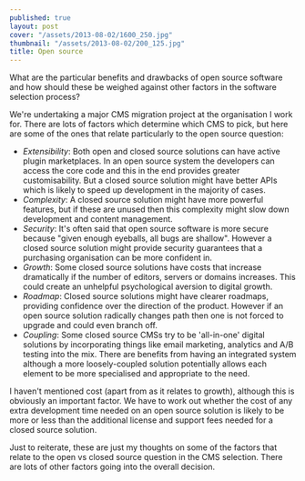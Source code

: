 ```yaml
---
published: true
layout: post
cover: "/assets/2013-08-02/1600_250.jpg"
thumbnail: "/assets/2013-08-02/200_125.jpg"
title: Open source
---
```


What are the particular benefits and drawbacks of open source software and how should these be weighed against other factors in the software selection process?

We're undertaking a major CMS migration project at the organisation I work for. There are lots of factors which determine which CMS to pick, but here are some of the ones that relate particularly to the open source question:

- _Extensibility_: Both open and closed source solutions can have active plugin marketplaces. In an open source system the developers can access the core code and this in the end provides greater customisability. But a closed source solution might have better APIs which is likely to speed up development in the majority of cases.
- _Complexity_: A closed source solution might have more powerful features, but if these are unused then this complexity might slow down development and content management.
- _Security_: It's often said that open source software is more secure because "given enough eyeballs, all bugs are shallow". However a closed source solution might provide security guarantees that a purchasing organisation can be more confident in.
- _Growth_: Some closed source solutions have costs that increase dramatically if the number of editors, servers or domains increases. This could create an unhelpful psychological aversion to digital growth.
- _Roadmap_: Closed source solutions might have clearer roadmaps, providing confidence over the direction of the product. However if an open source solution radically changes path then one is not forced to upgrade and could even branch off.
- _Coupling_: Some closed source CMSs try to be 'all-in-one' digital solutions by incorporating things like email marketing, analytics and A/B testing into the mix. There are benefits from having an integrated system although a more loosely-coupled solution potentially allows each element to be more specialised and appropriate to the need.

I haven't mentioned cost (apart from as it relates to growth), although this is obviously an important factor. We have to work out whether the cost of any extra development time needed on an open source solution is likely to be more or less than the additional license and support fees needed for a closed source solution.

Just to reiterate, these are just my thoughts on some of the factors that relate to the open vs closed source question in the CMS selection. There are lots of other factors going into the overall decision.